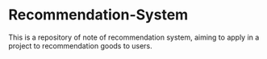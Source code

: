 # Recommendation-System
This is a repository of note of recommendation system,  aiming to apply in a project to recommendation goods to users.
